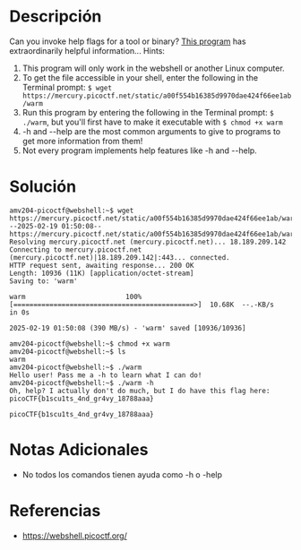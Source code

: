 # Descripción
Can you invoke help flags for a tool or binary? [This program](https://mercury.picoctf.net/static/a00f554b16385d9970dae424f66ee1ab/warm) has extraordinarily helpful information...
Hints:
1. This program will only work in the webshell or another Linux computer.
2. To get the file accessible in your shell, enter the following in the Terminal prompt: `$ wget https://mercury.picoctf.net/static/a00f554b16385d9970dae424f66ee1ab/warm`
3. Run this program by entering the following in the Terminal prompt: `$ ./warm`, but you'll first have to make it executable with `$ chmod +x warm`
4. -h and --help are the most common arguments to give to programs to get more information from them!
5. Not every program implements help features like -h and --help.
# Solución
```
amv204-picoctf@webshell:~$ wget https://mercury.picoctf.net/static/a00f554b16385d9970dae424f66ee1ab/warm
--2025-02-19 01:50:08--  https://mercury.picoctf.net/static/a00f554b16385d9970dae424f66ee1ab/warm
Resolving mercury.picoctf.net (mercury.picoctf.net)... 18.189.209.142
Connecting to mercury.picoctf.net (mercury.picoctf.net)|18.189.209.142|:443... connected.
HTTP request sent, awaiting response... 200 OK
Length: 10936 (11K) [application/octet-stream]
Saving to: 'warm'

warm                         100%[=============================================>]  10.68K  --.-KB/s    in 0s      

2025-02-19 01:50:08 (390 MB/s) - 'warm' saved [10936/10936]

amv204-picoctf@webshell:~$ chmod +x warm
amv204-picoctf@webshell:~$ ls
warm
amv204-picoctf@webshell:~$ ./warm
Hello user! Pass me a -h to learn what I can do!
amv204-picoctf@webshell:~$ ./warm -h
Oh, help? I actually don't do much, but I do have this flag here: picoCTF{b1scu1ts_4nd_gr4vy_18788aaa}

picoCTF{b1scu1ts_4nd_gr4vy_18788aaa}
```
# Notas Adicionales
- No todos los comandos tienen ayuda como -h o -help
# Referencias
- https://webshell.picoctf.org/
